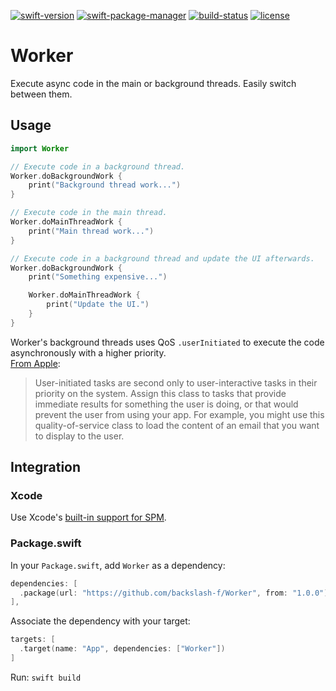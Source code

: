[![swift-version](https://img.shields.io/badge/swift-5.1-brightgreen)](https://github.com/apple/swift)
[![swift-package-manager](https://img.shields.io/badge/package%20manager-compatible-brightgreen.svg)](https://github.com/apple/swift-package-manager)
[![build-status](https://travis-ci.org/backslash-f/Worker.svg?branch=master)](https://travis-ci.org/backslash-f/Worker)
[![license](https://img.shields.io/badge/license-mit-brightgreen.svg)](https://en.wikipedia.org/wiki/MIT_License)

# Worker
Execute async code in the main or background threads. Easily switch between them.

## Usage
```swift
import Worker

// Execute code in a background thread.
Worker.doBackgroundWork {
	print("Background thread work...")
}

// Execute code in the main thread.
Worker.doMainThreadWork {
	print("Main thread work...")
}

// Execute code in a background thread and update the UI afterwards.
Worker.doBackgroundWork {
	print("Something expensive...")

    Worker.doMainThreadWork {
    	print("Update the UI.")
    }
}
```
Worker's background threads uses QoS `.userInitiated` to execute the code asynchronously with a higher priority.  
[From Apple](https://developer.apple.com/documentation/dispatch/dispatchqos/qosclass/userinitiated):

> User-initiated tasks are second only to user-interactive tasks in their priority on the system. Assign this class to tasks that provide immediate results for something the user is doing, or that would prevent the user from using your app. For example, you might use this quality-of-service class to load the content of an email that you want to display to the user.

## Integration
### Xcode
Use Xcode's [built-in support for SPM](https://developer.apple.com/documentation/xcode/adding_package_dependencies_to_your_app).

### Package.swift
In your `Package.swift`, add `Worker` as a dependency:
```swift
dependencies: [
  .package(url: "https://github.com/backslash-f/Worker", from: "1.0.0")
],
```

Associate the dependency with your target:
```swift
targets: [
  .target(name: "App", dependencies: ["Worker"])
]
```

Run: `swift build`
